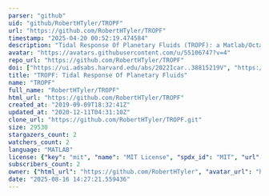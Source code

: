 ```yaml
---
parser: "github"
uid: "github/RobertHTyler/TROPF"
url: "https://github.com/RobertHTyler/TROPF"
timestamp: "2025-04-20 00:52:19.474584"
description: "Tidal Response Of Planetary Fluids (TROPF): a Matlab/Octave software package for calculating the tidal response of planetary fluids"
avatar: "https://avatars.githubusercontent.com/u/55106747?v=4"
repo_url: "https://github.com/RobertHTyler/TROPF"
doi: ["https://ui.adsabs.harvard.edu/abs/2022Icar..38815219V", "https://ui.adsabs.harvard.edu/abs/2019LPI....50.2883T", "https://ui.adsabs.harvard.edu/abs/2025ascl.soft04016T/abstract"]
title: "TROPF: Tidal Response Of Planetary Fluids"
name: "TROPF"
full_name: "RobertHTyler/TROPF"
html_url: "https://github.com/RobertHTyler/TROPF"
created_at: "2019-09-09T18:32:41Z"
updated_at: "2020-12-11T04:31:10Z"
clone_url: "https://github.com/RobertHTyler/TROPF.git"
size: 29530
stargazers_count: 2
watchers_count: 2
language: "MATLAB"
license: {"key": "mit", "name": "MIT License", "spdx_id": "MIT", "url": "https://api.github.com/licenses/mit", "node_id": "MDc6TGljZW5zZTEz"}
subscribers_count: 2
owner: {"html_url": "https://github.com/RobertHTyler", "avatar_url": "https://avatars.githubusercontent.com/u/55106747?v=4", "login": "RobertHTyler", "type": "User"}
date: "2025-08-16 14:27:21.559436"
---
```

